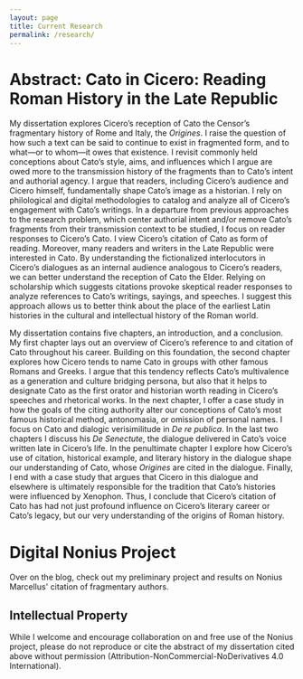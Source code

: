 ```yaml
---
layout: page
title: Current Research
permalink: /research/
---
```


# Abstract: Cato in Cicero: Reading Roman History in the Late Republic

My dissertation explores Cicero’s reception of Cato the Censor’s fragmentary history of Rome and Italy, the *Origines*. I raise the question of how such a text can be said to continue to exist in fragmented form, and to what—or to whom—it owes that existence. I revisit commonly held conceptions about Cato’s style, aims, and influences which I argue are owed more to the transmission history of the fragments than to Cato’s intent and authorial agency. I argue that readers, including Cicero’s audience and Cicero himself, fundamentally shape Cato’s image as a historian. I rely on philological and digital methodologies to catalog and analyze all of Cicero’s engagement with Cato’s writings. In a departure from previous approaches to the research problem, which center authorial intent and/or remove Cato’s fragments from their transmission context to be studied, I focus on reader responses to Cicero’s Cato. I view Cicero’s citation of Cato as form of reading. Moreover, many readers and writers in the Late Republic were interested in Cato. By understanding the fictionalized interlocutors in Cicero’s dialogues as an internal audience analogous to Cicero’s readers, we can better understand the reception of Cato the Elder. Relying on scholarship which suggests citations provoke skeptical reader responses to analyze references to Cato’s writings, sayings, and speeches. I suggest this approach allows us to better think about the place of the earliest Latin histories in the cultural and intellectual history of the Roman world.

My dissertation contains five chapters, an introduction, and a conclusion. My first chapter lays out an overview of Cicero’s reference to and citation of Cato throughout his career. Building on this foundation, the second chapter explores how Cicero tends to name Cato in groups with other famous Romans and Greeks. I argue that this tendency reflects Cato’s multivalence as a generation and culture bridging persona, but also that it helps to designate Cato as the first orator and historian worth reading in Cicero’s speeches and rhetorical works. In the next chapter, I offer a case study in how the goals of the citing authority alter our conceptions of Cato’s most famous historical method, antonomasia, or omission of personal names. I focus on Cato and dialogic verisimilitude in *De re publica*. In the last two chapters I discuss his *De Senectute*, the dialogue delivered in Cato’s voice written late in Cicero’s life. In the penultimate chapter I explore how Cicero’s use of citation, historical example, and literary history in the dialogue shape our understanding of Cato, whose *Origines* are cited in the dialogue. Finally, I end with a case study that argues that Cicero in this dialogue and elsewhere is ultimately responsible for the tradition that Cato’s histories were influenced by Xenophon. Thus, I conclude that Cicero’s citation of Cato has had not just profound influence on Cicero’s literary career or Cato’s legacy, but our very understanding of the origins of Roman history.



# Digital Nonius Project

Over on the blog, check out my preliminary project and results on Nonius Marcellus' citation of fragmentary authors.

## Intellectual Property

While I welcome and encourage collaboration on and free use of the Nonius project, please do not reproduce or cite the abstract of my dissertation cited above without permission (Attribution-NonCommercial-NoDerivatives 4.0 International).

